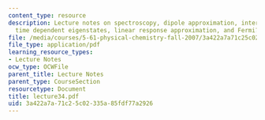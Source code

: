 ```yaml
---
content_type: resource
description: Lecture notes on spectroscopy, dipole approximation, interaction Hamiltonian,
  time dependent eigenstates, linear response approximation, and Fermi?s golden rule.
file: /media/courses/5-61-physical-chemistry-fall-2007/3a422a7a71c25c02335a85fdf77a2926_lecture34.pdf
file_type: application/pdf
learning_resource_types:
- Lecture Notes
ocw_type: OCWFile
parent_title: Lecture Notes
parent_type: CourseSection
resourcetype: Document
title: lecture34.pdf
uid: 3a422a7a-71c2-5c02-335a-85fdf77a2926
---
```

